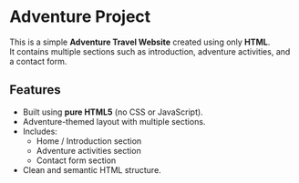 # Adventure Project

This is a simple **Adventure Travel Website** created using only **HTML**.  
It contains multiple sections such as introduction, adventure activities, and a contact form.

## Features

- Built using **pure HTML5** (no CSS or JavaScript).
- Adventure-themed layout with multiple sections.
- Includes:
  - Home / Introduction section
  - Adventure activities section
  - Contact form section
- Clean and semantic HTML structure.
